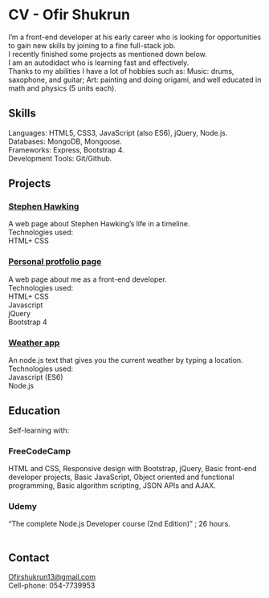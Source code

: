 # CV - Ofir Shukrun

I’m a front-end developer at his early career who is looking for opportunities to gain new skills by joining to a fine full-stack job.<br> I recently finished some projects as mentioned down below.<br>  I am an autodidact who is learning fast and effectively.<br>  Thanks to my abilities I have a lot of hobbies such as: Music: drums, saxophone, and guitar; Art: painting and doing origami, and well educated in math and physics (5 units each).<br> 
## Skills
Languages: HTML5, CSS3, JavaScript (also ES6), jQuery, Node.js.<br> 
Databases: MongoDB, Mongoose.<br> 
Frameworks: Express, Bootstrap 4.<br> 
Development Tools: Git/Github.<br> 
## Projects
### [Stephen Hawking](https://github.com/OfirShukrun/StephenHawkingPage)
A web page about Stephen Hawking’s life in a timeline.<br> 
Technologies used: <br> 
HTML+ CSS<br> 
### [Personal protfolio page](https://github.com/OfirShukrun/Personal-Protfolio)
A web page about me as a front-end developer.<br> 
Technologies used: <br> 
HTML+ CSS<br> 
Javascript<br> 
jQuery<br> 
Bootstrap 4<br> 
### [Weather app](https://github.com/OfirShukrun/Weather-app)
An node.js text that gives you the current weather by typing a location.<br> 
Technologies used: <br> 
Javascript (ES6)<br> 
Node.js<br> 
## Education<br> 
Self-learning with:<br> 
### FreeCodeCamp 
HTML and CSS, Responsive design with Bootstrap, jQuery, Basic front-end developer projects, Basic JavaScript, Object oriented and functional programming, Basic algorithm scripting, JSON APIs and AJAX.<br> 
### Udemy 
“The complete Node.js Developer course (2nd Edition)” ; 26 hours.<br> 
<br> 
## Contact
Ofirshukrun13@gmail.com<br> 
Cell-phone: 054-7739953
